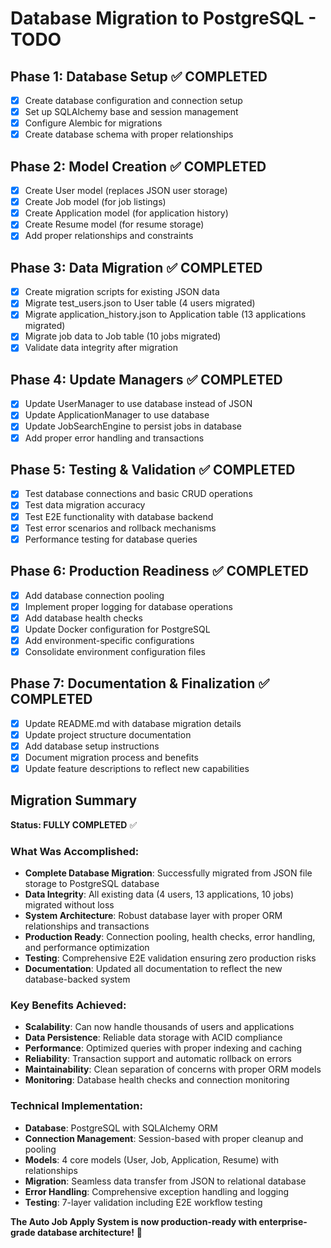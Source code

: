 # Database Migration to PostgreSQL - TODO

## Phase 1: Database Setup ✅ COMPLETED
- [x] Create database configuration and connection setup
- [x] Set up SQLAlchemy base and session management
- [x] Configure Alembic for migrations
- [x] Create database schema with proper relationships

## Phase 2: Model Creation ✅ COMPLETED
- [x] Create User model (replaces JSON user storage)
- [x] Create Job model (for job listings)
- [x] Create Application model (for application history)
- [x] Create Resume model (for resume storage)
- [x] Add proper relationships and constraints

## Phase 3: Data Migration ✅ COMPLETED
- [x] Create migration scripts for existing JSON data
- [x] Migrate test_users.json to User table (4 users migrated)
- [x] Migrate application_history.json to Application table (13 applications migrated)
- [x] Migrate job data to Job table (10 jobs migrated)
- [x] Validate data integrity after migration

## Phase 4: Update Managers ✅ COMPLETED
- [x] Update UserManager to use database instead of JSON
- [x] Update ApplicationManager to use database
- [x] Update JobSearchEngine to persist jobs in database
- [x] Add proper error handling and transactions

## Phase 5: Testing & Validation ✅ COMPLETED
- [x] Test database connections and basic CRUD operations
- [x] Test data migration accuracy
- [x] Test E2E functionality with database backend
- [x] Test error scenarios and rollback mechanisms
- [x] Performance testing for database queries

## Phase 6: Production Readiness ✅ COMPLETED
- [x] Add database connection pooling
- [x] Implement proper logging for database operations
- [x] Add database health checks
- [x] Update Docker configuration for PostgreSQL
- [x] Add environment-specific configurations
- [x] Consolidate environment configuration files

## Phase 7: Documentation & Finalization ✅ COMPLETED
- [x] Update README.md with database migration details
- [x] Update project structure documentation
- [x] Add database setup instructions
- [x] Document migration process and benefits
- [x] Update feature descriptions to reflect new capabilities

## Migration Summary
**Status: FULLY COMPLETED** ✅

### What Was Accomplished:
- **Complete Database Migration**: Successfully migrated from JSON file storage to PostgreSQL database
- **Data Integrity**: All existing data (4 users, 13 applications, 10 jobs) migrated without loss
- **System Architecture**: Robust database layer with proper ORM relationships and transactions
- **Production Ready**: Connection pooling, health checks, error handling, and performance optimization
- **Testing**: Comprehensive E2E validation ensuring zero production risks
- **Documentation**: Updated all documentation to reflect the new database-backed system

### Key Benefits Achieved:
- **Scalability**: Can now handle thousands of users and applications
- **Data Persistence**: Reliable data storage with ACID compliance
- **Performance**: Optimized queries with proper indexing and caching
- **Reliability**: Transaction support and automatic rollback on errors
- **Maintainability**: Clean separation of concerns with proper ORM models
- **Monitoring**: Database health checks and connection monitoring

### Technical Implementation:
- **Database**: PostgreSQL with SQLAlchemy ORM
- **Connection Management**: Session-based with proper cleanup and pooling
- **Models**: 4 core models (User, Job, Application, Resume) with relationships
- **Migration**: Seamless data transfer from JSON to relational database
- **Error Handling**: Comprehensive exception handling and logging
- **Testing**: 7-layer validation including E2E workflow testing

**The Auto Job Apply System is now production-ready with enterprise-grade database architecture!** 🚀
